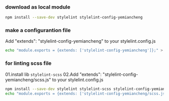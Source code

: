 ### download as local module
```sh
npm install --save-dev stylelint stylelint-config-yemiancheng
```

### make a configurantion file
Add "extends": "stylelint-config-yemiancheng" to your stylelint.config.js
```sh
echo "module.exports = {extends: ['stylelint-config-yemiancheng']};" > stylelint.config.js
```

### for linting scss file
01.install lib `stylelint-scss`
02.Add "extends": "stylelint-config-yemiancheng/scss.js" to your stylelint.config.js
```sh
npm install --save-dev stylelint stylelint-scss stylelint-config-yemiancheng
echo "module.exports = {extends: ['stylelint-config-yemiancheng/scss.js']};" > stylelint.config.js
```